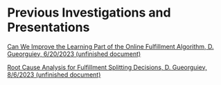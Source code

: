 # Previous Investigations and Presentations

[Can We Improve the Learning Part of the Online Fulfillment Algorithm, D. Gueorguiev, 6/20/2023 (unfinished document)](https://github.com/dimitarpg13/personal/blob/main/previous_investigations/CanWeImproveTheLearningPartOfTheOnlineFulfillmentAlgorithm.pdf)

[Root Cause Analysis for Fulfillment Splitting Decisions, D. Gueorguiev, 8/6/2023 (unfinished document)](https://github.com/dimitarpg13/personal/blob/main/previous_investigations/RootCauseAnalysisforFulfillmentSplittingDecisions.pdf)


